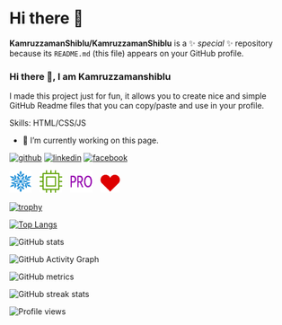 
# Hi there 👋

**KamruzzamanShiblu/KamruzzamanShiblu** is a ✨ _special_ ✨ repository because its `README.md` (this file) appears on your GitHub profile.

### Hi there 👋, I am Kamruzzamanshiblu
I made this project just for fun, it allows you to create nice and simple GitHub Readme files that you can copy/paste and use in your profile.

Skills: HTML/CSS/JS

- 🔭 I’m currently working on this page. 


[<img src='https://cdn.jsdelivr.net/npm/simple-icons@3.0.1/icons/github.svg' alt='github' height='40'>](https://github.com/Kamruzzamanshiblu)  [<img src='https://cdn.jsdelivr.net/npm/simple-icons@3.0.1/icons/linkedin.svg' alt='linkedin' height='40'>](https://www.linkedin.com/in/Kamruzzamanshiblu/)  [<img src='https://cdn.jsdelivr.net/npm/simple-icons@3.0.1/icons/facebook.svg' alt='facebook' height='40'>](https://www.facebook.com/shiblu.shiblu.520900)  

<a href='https://archiveprogram.github.com/'><img src='https://raw.githubusercontent.com/acervenky/animated-github-badges/master/assets/acbadge.gif' width='40' height='40'></a> <a href='https://docs.github.com/en/developers'><img src='https://raw.githubusercontent.com/acervenky/animated-github-badges/master/assets/devbadge.gif' width='40' height='40'></a> <a href='https://github.com/pricing'><img src='https://raw.githubusercontent.com/acervenky/animated-github-badges/master/assets/pro.gif' width='40' height='40'></a> <a href='https://docs.github.com/en/github/supporting-the-open-source-community-with-github-sponsors'><img src='https://raw.githubusercontent.com/acervenky/animated-github-badges/master/assets/sponsorbadge.gif' width='35' height='35'></a> 

[![trophy](https://github-profile-trophy.vercel.app/?username=Kamruzzamanshiblu)](https://github.com/ryo-ma/github-profile-trophy)

[![Top Langs](https://github-readme-stats.vercel.app/api/top-langs/?username=Kamruzzamanshiblu)](https://github.com/anuraghazra/github-readme-stats)

![GitHub stats](https://github-readme-stats.vercel.app/api?username=Kamruzzamanshiblu&show_icons=true&count_private=true)  

![GitHub Activity Graph](https://activity-graph.herokuapp.com/graph?username=Kamruzzamanshiblu)  

![GitHub metrics](https://metrics.lecoq.io/Kamruzzamanshiblu)  

![GitHub streak stats](https://streak-stats.demolab.com/?user=Kamruzzamanshiblu)  

![Profile views](https://gpvc.arturio.dev/Kamruzzamanshiblu)  


